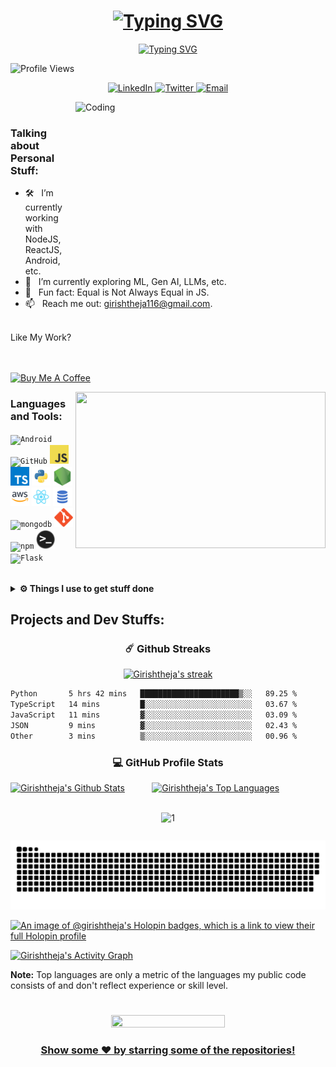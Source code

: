 
<h1 align="center">
<!--<a href="https://git.io/typing-svg"><img src="https://readme-typing-svg.demolab.com?font=Fira+Code&duration=2500&pause=1000&color=F7F7F7&center=true&width=500&height=60&lines=Hi+There!%2C+Girish+here+.......;Glad+you+are+here!" alt="Typing SVG" /></a>-->
	<a href="https://git.io/typing-svg"><img src="https://readme-typing-svg.demolab.com?font=Fira+Code&duration=2500&pause=1000&color=5FF709&center=true&vCenter=true&random=false&width=435&lines=Hi+There!+Girish+here+......;Glad+you+are+here!" alt="Typing SVG" /></a>
</h1>
<p align="center">
<!--<a href="https://git.io/typing-svg"><img src="https://readme-typing-svg.demolab.com?font=Fira+Code&duration=2500&pause=1000&color=04F76F&center=true&width=500&height=60&lines=Aspiring+Full-stack-developer!;Exploring+deep+learning+and+AI!!" alt="Typing SVG" /></a>-->
<a href="https://git.io/typing-svg"><img src="https://readme-typing-svg.demolab.com?font=Fira+Code&duration=2500&pause=1000&color=1FE0F7&center=true&vCenter=true&random=false&width=435&lines=Aspiring+Full-stack-developer!;Exploring+deep-learning+and+AI!!" alt="Typing SVG" /></a>
</p>
<p>
<img align="left" alt="Profile Views" src="https://komarev.com/ghpvc/?username=Girishtheja">
</p>
<br/>
<p align="center">
  <a href="https://www.linkedin.com/in/girish-theja" target="_blank">
    <img src="https://img.shields.io/badge/LinkedIn-Girish%20Theja-blue?style=flat&logo=linkedin" alt="LinkedIn">
  </a>
  <a href="https://twitter.com/girish_thej" target="_blank">
    <img src="https://img.shields.io/twitter/follow/girish_thej?label=Follow&style=social" alt="Twitter">
  </a>
  <a href="mailto:girishtheja116@gmail.com">
    <img src="https://img.shields.io/badge/Email-Contact%20Me-green?style=flat&logo=gmail" alt="Email">
  </a>
</p>

</p>



<img align="right" alt="Coding" width="400" height="250" src="https://camo.githubusercontent.com/cae12fddd9d6982901d82580bdf321d81fb299141098ca1c2d4891870827bf17/68747470733a2f2f6d69726f2e6d656469756d2e636f6d2f6d61782f313336302f302a37513379765349765f7430696f4a2d5a2e676966">
<br>

### Talking about Personal Stuff:

- 🛠 &nbsp; I’m currently working with NodeJS, ReactJS, Android, etc.
- 🚀 &nbsp; I’m currently exploring ML, Gen AI, LLMs, etc.
- 👾 &nbsp; Fun fact: Equal is Not Always Equal in JS.
- 📫 &nbsp; Reach me out: girishtheja116@gmail.com.

<br>
Like My Work?
<br/>
<br>
<br/>

<a href="https://www.buymeacoffee.com/girishtheja" target="_blank"><img src="https://cdn.buymeacoffee.com/buttons/v2/default-yellow.png" alt="Buy Me A Coffee" height="60px" width="217px" ></a>

<img align="right" height="250" width="400" alt="" src="https://raw.githubusercontent.com/iampavangandhi/iampavangandhi/master/gifs/coder.gif" />
</p>

### Languages and Tools:

<code><img title="Android" height="30" src="https://github.com/zumrudu-anka/zumrudu-anka/blob/master/images/android.svg"></code>
<code><img title="GitHub" height="30" src="https://github.com/zumrudu-anka/zumrudu-anka/blob/master/images/github.svg"></code>
<code><img height="30" src="https://raw.githubusercontent.com/github/explore/80688e429a7d4ef2fca1e82350fe8e3517d3494d/topics/javascript/javascript.png" alt="javascript"></code>
<code><img height="30" src="https://raw.githubusercontent.com/github/explore/80688e429a7d4ef2fca1e82350fe8e3517d3494d/topics/typescript/typescript.png" alt="typescript"></code>
<code><img height="30" src="https://raw.githubusercontent.com/github/explore/80688e429a7d4ef2fca1e82350fe8e3517d3494d/topics/python/python.png" alt="python"></code>
<code><img height="30" src="https://raw.githubusercontent.com/github/explore/80688e429a7d4ef2fca1e82350fe8e3517d3494d/topics/nodejs/nodejs.png" alt="nodejs"></code>
<code><img height="30" src="https://raw.githubusercontent.com/github/explore/80688e429a7d4ef2fca1e82350fe8e3517d3494d/topics/aws/aws.png" alt="aws"></code>
<code><img height="30" src="https://raw.githubusercontent.com/github/explore/80688e429a7d4ef2fca1e82350fe8e3517d3494d/topics/react/react.png" alt="react"></code>
<code><img height="30" src="https://raw.githubusercontent.com/github/explore/80688e429a7d4ef2fca1e82350fe8e3517d3494d/topics/sql/sql.png" alt="sql"></code>
<code><img height="30" src="https://encrypted-tbn0.gstatic.com/images?q=tbn%3AANd9GcSTTzPAw-55ssm1Im594xYZ9eRQu2JylrkYLg&usqp=CAU" alt="mongodb"></code>
<code><img height="30" src="https://raw.githubusercontent.com/devicons/devicon/master/icons/git/git-original.svg" alt="git"></code>
<code><img title="npm" height="30" src="https://github.com/zumrudu-anka/zumrudu-anka/blob/master/images/npm.svg"></code>
<code><img height="30" src="https://raw.githubusercontent.com/github/explore/80688e429a7d4ef2fca1e82350fe8e3517d3494d/topics/terminal/terminal.png" alt="terminal"></code>
<code><img title="Flask" height="30" src="https://github.com/zumrudu-anka/zumrudu-anka/blob/master/images/flask.png"></code>
<br>
<br>
<details>
  <br />
  <summary><b>⚙️ Things I use to get stuff done</b></summary>
  	<ul>
  	    <li><b>OS:</b> ubuntu </li>
	    <li><b>Laptop: </b> MSI GL65 LEOPORD</li>
  	    <li><b>Browser: </b> Chrome & Brave</li>
	    <li><b>Terminal: </b> ZSH: Oh My Zsh (PowerLevel10k)</li>
	    <li><b>Code Editor:</b> VSCode - The best editor out there</li>
 	    <li><b>Other Tools:</b> Postman, Notion(on phone),obsidian</li>
	    <li><b>To Stay Updated:</b> Twitter, Product Hunt and Hacker News</li>
	</ul>
</details>

<h2>Projects and Dev Stuffs:</h2>

<h3 align="center">☄️ Github Streaks</h3>

<!-- GitHub Readme Streak Stats - https://github.com/Girishtheja/github-readme-streak-stats -->
<p align="center">
  <a href="https://github.com/Girishtheja/github-readme-streak-stats">
    <img title=" Get streak stats for your profile at git.io/streak-stats" alt="Girishtheja's streak" src="https://streak-stats.demolab.com/?user=Girishtheja&theme=monokai-metallian&hide_border=true" width="600px" height="200px"/>
  </a>
</p>

<!--START_SECTION:waka-->

```txt
Python       5 hrs 42 mins   ██████████████████████▒░░   89.25 %
TypeScript   14 mins         █░░░░░░░░░░░░░░░░░░░░░░░░   03.67 %
JavaScript   11 mins         ▓░░░░░░░░░░░░░░░░░░░░░░░░   03.09 %
JSON         9 mins          ▓░░░░░░░░░░░░░░░░░░░░░░░░   02.43 %
Other        3 mins          ▒░░░░░░░░░░░░░░░░░░░░░░░░   00.96 %
```

<!--END_SECTION:waka-->

<h3 align="center">💻 GitHub Profile Stats</h3>

<a href="https://github.com/Girishtheja/github-readme-stats"><img alt="Girishtheja's Github Stats" src="https://github-readme-stats.vercel.app/api/?username=Girishtheja&show_icons=true&include_all_commits=true&count_private=true&theme=react&hide_border=true&bg_color=1F222E&title_color=F85D7F&icon_color=F8D866" height="200px"/></a>
&nbsp; &nbsp; &nbsp; &nbsp; &nbsp;
<a href="https://github.com/Girishtheja/github-readme-stats"><img alt="Girishtheja's Top Languages" src="https://github-readme-stats.vercel.app/api/top-langs/?username=Girishtheja&langs_count=8&layout=compact&theme=react&hide_border=true&bg_color=1F222E&title_color=F85D7F&icon_color=F8D866&hide=Jupyter%20Notebook,Roff" height="200px"/></a>
<br/>
<br/>
<table> 
  <tr>
    <p align="center"><img src="https://github-profile-summary-cards.vercel.app/api/cards/profile-details?username=Girishtheja&theme=monokai"  display=block width=100% height=60% alt="1"></p>
   </tr>
</table>

<p align="center">
<img src="https://raw.githubusercontent.com/Girishtheja/Girishtheja/output/snake.svg" alt="Snake animation" />
</p>

[![An image of @girishtheja's Holopin badges, which is a link to view their full Holopin profile](https://holopin.me/girishtheja)](https://holopin.io/@girishtheja)

<a href="https://github.com/Girishtheja/github-readme-activity-graph"><img alt="Girishtheja's Activity Graph" src="https://github-readme-activity-graph.vercel.app/graph/?username=Girishtheja&bg_color=1F222E&color=F8D866&line=F85D7F&point=FFFFFF&hide_border=true" /></a>

<b>Note:</b> Top languages are only a metric of the languages my public code consists of and don't reflect experience or skill level.
</div>

#

<div align="center">
<img src="https://i.pinimg.com/originals/8d/4b/77/8d4b77c44b7a68c0fd609411e2c0ec3c.gif" align="center" width=60% height=70%>
</div>
<div align="center">

### [Show some ❤️ by starring some of the repositories! ](https://github.com/Girishtheja?tab=repositories)
